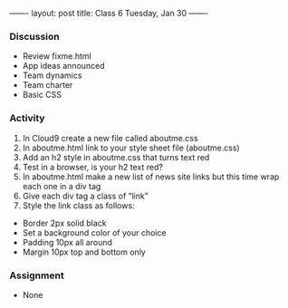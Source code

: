 ——-
layout: post
title: Class 6 Tuesday, Jan 30
——-

### Discussion

* Review fixme.html
* App ideas announced
* Team dynamics
* Team charter
* Basic CSS

### Activity

1. In Cloud9 create a new file called aboutme.css
1. In aboutme.html link to your style sheet file (aboutme.css)
1. Add an h2 style in aboutme.css that turns text red
1. Test in a browser, is your h2 text red?
1. In aboutme.html make a new list of news site links but this time wrap each one in a div tag
1. Give each div tag a class of “link”
1. Style the link class as follows:
  * Border 2px solid black
  * Set a background color of your choice
  * Padding 10px all around
  * Margin 10px top and bottom only

### Assignment

* None